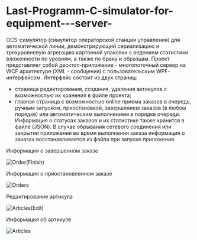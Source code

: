 # Last-Programm-C-simulator-for-equipment---server-
OCS-симулятор (симулятор операторской станции управления) для автоматической линии, демонстрирующий сериализацию и
трехуровневую агрегацию картонной упаковки с ведением статистики вложенности по уровням, а также по браку и образцам.
Проект представляет собой десктоп-приложение - многопоточный сервер на WCF архитектуре (XML - сообщения) с пользовательским WPF-интерфейсом.
Интерфейс состоит из двух страниц:
- страница редактирования, создания, удаления актикулов с
возможностью их хранения в файле проекта;
- главная страница с возможностью online приема заказов в очередь, ручным запуском,
приостановкой, завершением заказов (в любом порядке) или автоматическим выполнением
в порядке очереди. Информация о статусах заказов и их статистике также хранится в файле
(JSON). В случае обрывания сетевого соединения или закрытии приложения во время
выполнения заказа информация о заказах восстанавливается из файла при запуске приложения.


Информация о завершенном заказе


![Order(Finish)](https://github.com/gekow293/simulator-for-equipment-server-CSharp/assets/55548031/2e456d86-55b1-4cdb-bb9e-609f6a7fb449)


Информация о приостановленном заказе


![Orders](https://github.com/gekow293/simulator-for-equipment-server-CSharp/assets/55548031/b5565743-eec2-414b-a56c-89dd2cc2eaea)


Редактирование артикула


![Articles(Edit)](https://github.com/gekow293/simulator-for-equipment-server-CSharp/assets/55548031/a76d97d2-0471-4cbf-85b7-e9c0794c3819)


Информация об артикуле


![Articles](https://github.com/gekow293/simulator-for-equipment-server-CSharp/assets/55548031/0bfe64c4-394b-4930-a1be-30e2bc64ac34)
